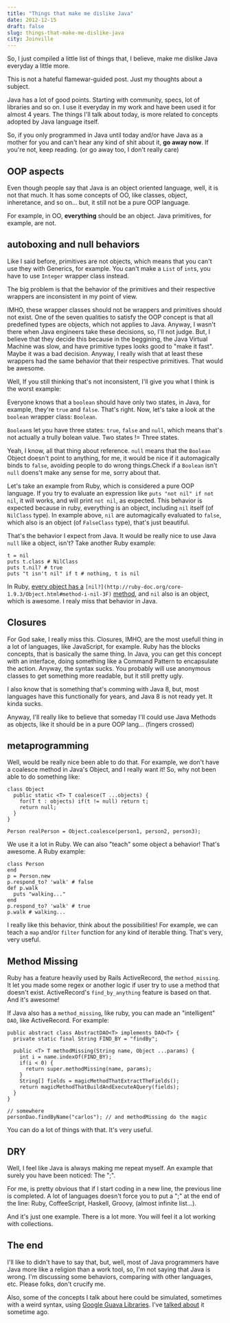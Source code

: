 ```yaml
---
title: "Things that make me dislike Java"
date: 2012-12-15
draft: false
slug: things-that-make-me-dislike-java
city: Joinville
---
```


So, I just compiled a little list of things that, I believe, make me dislike Java everyday a little more.

This is not a hateful flamewar-guided post. Just my thoughts about a subject.

Java has a lot of good points. Starting with community, specs, lot of libraries and so on. I use it everyday in my work and have been used it for almost 4 years. The things I'll talk about today, is more related to concepts adopted by Java language itself.

So, if you only programmed in Java until today and/or have Java as a mother for you and can't hear any kind of shit about it, **go away now**. If you're not, keep reading. (or go away too, I don't really care)

## OOP aspects

Even though people say that Java is an object oriented language, well, it is not that much. It has some concepts of OO, like classes, object, inheretance, and so on… but, it still not be a pure OOP language.

For example, in OO, **everything** should be an object. Java primitives, for example, are not.

## autoboxing and null behaviors

Like I said before, primitives are not objects, which means that you can't use they with Generics, for example. You can't make a `List` of `int`s, you have to use `Integer` wrapper class instead.

The big problem is that the behavior of the primitives and their respective wrappers are inconsistent in my point of view.

IMHO, these wrapper classes should not be wrappers and primitives should not exist. One of the seven qualities to satisfy the OOP concept is that all predefined types are objects, which not applies to Java. Anyway, I wasn't there when Java engineers take these decisions, so, I'll not judge. But, I believe that they decide this because in the beggining, the Java Virtual Machine was slow, and have primitive types looks good to "make it fast". Maybe it was a bad decision. Anyway, I really wish that at least these wrappers had the same behavior that their respective primitives. That would be awesome.

Well, If you still thinking that's not inconsistent, I'll give you what I think is the worst example:

Everyone knows that a `boolean` should have only two states, in Java, for example, they're `true` and `false`. That's right. Now, let's take a look at the `boolean` wrapper class: `Boolean`.

`Boolean`s let you have three states: `true`, `false` and `null`, which means that's not actually a trully bolean value. Two states != Three states.

Yeah, I know, all that thing about reference. `null` means that the `Boolean` Object doesn't point to anything, for me, it would be nice if it automagically binds to `false`, avoiding people to do wrong things.Check if a `Boolean` isn't `null` doens't make any sense for me, sorry about that.

Let's take an example from Ruby, which is considered a pure OOP language. If you try to evaluate an expression like `puts "not nil" if not nil`, it will works, and will print `not nil`, as expected. This behavior is expected because in ruby, everything is an object, including `nil` itself (of `NilClass` type). In example above, `nil` are automagically evaluated to `false`, which also is an object (of `FalseClass` type), that's just beautiful.

That's the behavior I expect from Java. It would be really nice to use Java `null` like a object, isn't? Take another Ruby example:

```
t = nil
puts t.class # NilClass
puts t.nil? # true
puts "t isn't nil" if t # nothing, t is nil
```

In Ruby, [every object has a](http://ruby-doc.org/core-1.9.3/Object.html#method-i-nil-3F) `[nil?](http://ruby-doc.org/core-1.9.3/Object.html#method-i-nil-3F)` [method](http://ruby-doc.org/core-1.9.3/Object.html#method-i-nil-3F), and `nil` also is an object, which is awesome. I realy miss that behavior in Java.

## Closures

For God sake, I really miss this. Closures, IMHO, are the most usefull thing in a lot of languages, like JavaScript, for example. Ruby has the blocks concepts, that is basically the same thing. In Java, you can get this concept with an interface, doing something like a Command Pattern to encapsulate the action. Anyway, the syntax sucks. You probably will use anonymous classes to get something more readable, but it still pretty ugly.

I also know that is something that's comming with Java 8, but, most languages have this functionally for years, and Java 8 is not ready yet. It kinda sucks.

Anyway, I'll really like to believe that someday I'll could use Java Methods as objects, like it should be in a pure OOP lang… (fingers crossed)

## metaprogramming

Well, would be really nice been able to do that. For example, we don't have a coalesce method in Java's Object, and I really want it! So, why not been able to do something like:

```
class Object
  public static <T> T coalesce(T ...objects) {
    for(T t : objects) if(t != null) return t;
    return null;
  }
}

Person realPerson = Object.coalesce(person1, person2, person3);
```

We use it a lot in Ruby. We can also "teach" some object a behavior! That's awesome. A Ruby example:

```
class Person
end
p = Person.new
p.respond_to? 'walk' # false
def p.walk
  puts "walking..."
end
p.respond_to? 'walk' # true
p.walk # walking...
```

I really like this behavior, think about the possibilities! For example, we can teach a `map` and/or `filter` function for any kind of iterable thing. That's very, very useful.

## Method Missing

Ruby has a feature heavily used by Rails ActiveRecord, the `method_missing`. It let you made some regex or another logic if user try to use a method that doesn't exist. ActiveRecord's `find_by_anything` feature is based on that. And it's awesome!

If Java also has a `method_missing`, like ruby, you can made an "intelligent" `DAO`, like ActiveRecord. For example:

```
public abstract class AbstractDAO<T> implements DAO<T> {
  private static final String FIND_BY = "findBy";

  public <T> T methodMissing(String name, Object ...params) {
    int i = name.indexOf(FIND_BY);
    if(i < 0) {
      return super.methodMissing(name, params);
    }
    String[] fields = magicMethodThatExtractTheFields();
    return magicMethodThatBuildAndExecuteAQuery(fields);
  }
}

// somewhere
personDao.findByName("carlos"); // and methodMissing do the magic
```

You can do a lot of things with that. It's very useful.

## DRY

Well, I feel like Java is always making me repeat myself. An example that surely you have been noticed: The ";".

For me, is pretty obvious that if I start coding in a new line, the previous line is completed. A lot of languages doesn't force you to put a ";" at the end of the line: Ruby, CoffeeScript, Haskell, Groovy, (almost infinite list…).

And it's just one example. There is a lot more. You will feel it a lot working with collections.

## The end

I'll like to didn't have to say that, but, well, most of Java programmers have Java more like a religion than a work tool, so, I'm not saying that Java is wrong. I'm discussing some behaviors, comparing with other languages, etc. Please folks, don't crucify me.

Also, some of the concepts I talk about here could be simulated, sometimes with a weird syntax, using [Google Guava Libraries](http://code.google.com/p/guava-libraries/). I've [talked about](https://carlosbecker.com/posts/rocking-out-with-google-guava/) it sometime ago.
